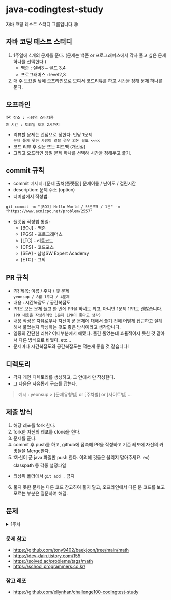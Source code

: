 # java-codingtest-study
자바 코딩 테스트 스터디 그룹입니다.😆


## 자바 코딩 테스트 스터디
1. 1주일에 4개의 문제를 푼다. (문제는 백준 or 프로그래머스에서 각자 풀고 싶은 문제 하나를 선택한다.)
   - 백준 : 실버3 ~ 골드 3,4
   - 프로그래머스 : level2,3
2. 매 주 토요일 낮에 오프라인으로 모여서 코드리뷰를 하고 시간을 정해 문제 하나를 푼다.
## 오프라인
```
🗺️ 장소 : 사당역 스터디룸  
⏰ 시간 : 토요일 오후 2시까지
```
- 리뷰할 문제는 랜덤으로 정한다. 인당 1문제  
```문제 풀지 못한 사람이 걸릴 경우 의논 필요 <<<< ```
- 코드 리뷰 후 질문 또는 피드백 (개선점)
- 그리고 오프라인 당일 문제 하나를 선택해 시간을 정해두고 풀기.
## commit 규칙
- commit 메세지: [문제 출처(플랫폼)] 문제이름 / 난이도 / 걸린시간 
- description: 문제 주소 (option)
- 터미널에서 작성법: 
```
git commit -m "[BOJ] Hello World / 브론즈5 / 1분" -m "https://www.acmicpc.net/problem/2557"
```
- 플랫폼 작성법 통일: 
  * [BOJ] - 백준 
  * [PGS] - 프로그래머스
  * [LTC] - 리트코드
  * [CFS] - 코드포스
  * [SEA] - 삼성SW Expert Academy
  * [ETC] - 그외

## PR 규칙
- PR 제목: 이름 / 주차 / 몇 문제  
``` yeonsup / 8월 1주차 / 4문제 ```
- 내용 : 시간복잡도 / 공간복잡도
- PR은 모든 문제 풀고 한 번에 PR을 하셔도 되고, 아니면 1문제 1PR도 괜찮습니다. ```(PR 내용을 작성하려면 1문제 1PR이 좋다고 생각)```
- 내용 작성은 자유로우나 자신이 푼 문제에 대해서 풀기 전에 어떻게 접근하고 설계해서 풀었는지 작성하는 것도 좋은 방식이라고 생각합니다.
- 일종의 간단한 리뷰? 어디부분에서 해맸다. 풀긴 풀었는데 효율적이지 못한 것 같아서 다른 방식으로 바꿨다. etc...
- 문제마다 시간복잡도와 공간복잡도는 적는게 좋을 것 같습니다!

## 디렉토리
- 각자 개인 디렉토리를 생성하고, 그 안에서 만 작성한다.
- 그 다음은 자유롭게 구조를 잡는다.

> 예시 : yeonsup > [문제유형별] or [주차별] or [사이트별] ...
## 제출 방식
1. 해당 레포를 fork 한다.
2. fork한 자신의 레포를 clone을 한다.
3. 문제를 푼다.
4. commit 후 push를 하고, github에 접속해 PR을 작성하고 기존 레포에 자신의 커밋들을 Merge한다.
5. ❗️자신이 푼 java 파일만 push 한다. 이외에 것들은 올리지 말아주세요. ex) classpath 등 각종 설정파일
 - 최상위 폴더에서 ```git add .``` 금지
6. 풀지 못한 문제는 다른 코드 참고하여 풀지 말고, 오프라인에서 다른 분 코드를 보고 모르는 부분은 질문하여 해결.

## 문제

<details>
<summary>1주차</summary>

- [백준 [실버2] : 로또](https://www.acmicpc.net/problem/6603)
- [백준 [실버3] : 소수 최소 공배수](https://www.acmicpc.net/problem/21919)
- [백준 [실버3] : 어린왕자](https://www.acmicpc.net/problem/1004)
- [프로그래머스 [레벨2] : 땅따먹기](https://school.programmers.co.kr/learn/courses/30/lessons/12913)
</details>

### 문제 참고
- https://github.com/tony9402/baekjoon/tree/main/math
- https://dev-dain.tistory.com/155
- https://solved.ac/problems/tags/math
- https://school.programmers.co.kr/

### 참고 레포
- https://github.com/ellynhan/challenge100-codingtest-study

